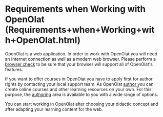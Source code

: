#  Requirements when Working with OpenOlat (Requirements+when+Working+with+OpenOlat.html)

OpenOlat is a web application. In order to work with OpenOlat you will need an
internet connection as well as a modern web browser.  Please perform a
[browser check](Login+Page.html#LoginPage-login_browsercheck) to be sure that
your browser will support all of OpenOlat's features.

If you want to offer courses in OpenOlat you have to apply first for author
rights by contacting your local support team. As OpenOlat [author
](Roles+and+Rights.html)you can create online courses and other learning
resources on your own. For this purpose, the [authoring](Authoring.html) area
is available to you with a wide range of options.

You can start working in OpenOlat after choosing your didactic concept and
after adapting your learning content for the web.

